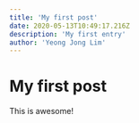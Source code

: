 ```yaml
---
title: 'My first post'
date: 2020-05-13T10:49:17.216Z
description: 'My first entry'
author: 'Yeong Jong Lim'
---
```

# My first post
This is awesome!
